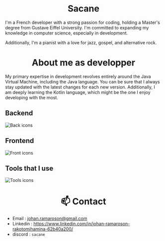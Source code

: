 

<h1 align="center"> Sacane</h1>

I'm a French developer with a strong passion for coding, holding a Master's degree from Gustave Eiffel University. I'm committed to expanding my knowledge in computer science, especially in development.

Additionally, I'm a pianist with a love for jazz, gospel, and alternative rock.


<h1 align="center">About me as developper</h1>

My primary expertise in development revolves entirely around the Java Virtual Machine, including the Java language. You can be sure that I always stay updated with the latest changes for each new version. Additionally, I am deeply learning the Kotlin language, which might be the one I enjoy developing with the most.

<h2>Backend</h2>

![Back icons](https://skillicons.dev/icons?i=java,kotlin,ts,js,c,python,postgres,redis,spring,hibernate,sqlite)


<h2>Frontend</h2>

![Front icons](https://skillicons.dev/icons?i=angular,vue,nuxt,vite,html,css,androidstudio)

<h2>Tools that I use</h2>

![Tools icons](https://skillicons.dev/icons?i=gitlab,docker,maven,gradle,vscode,nuxt,vite,git,idea,linux,pinia,vscode)

<h1 align="center">📫 Contact</h1>

- Email : [johan.ramaroson@gmail.com](mailto:johan.ramaroson@gmail.com)
- Linkedin : https://www.linkedin.com/in/johan-ramaroson-rakotomihamina-62b40a200/
- discord : `sacane`

<!--
**Sacane/Sacane** is a ✨ _special_ ✨ repository because its `README.md` (this file) appears on your GitHub profile.

Here are some ideas to get you started:

- 🔭 I’m currently working on ...
- 🌱 I’m currently learning ...
- 👯 I’m looking to collaborate on ...
- 🤔 I’m looking for help with ...
- 💬 Ask me about ...
- 📫 How to reach me: ...
- 😄 Pronouns: ...
- ⚡ Fun fact: ...
-->



